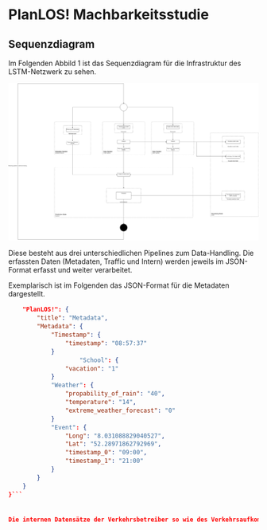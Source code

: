# PlanLOS! Machbarkeitsstudie

## Sequenzdiagram

Im Folgenden Abbild 1 ist das Sequenzdiagram für die Infrastruktur des LSTM-Netzwerk zu sehen.

![Sequencediagram](finished_activity_diagram.drawio.png "Sequence diagram")

Diese besteht aus drei unterschiedlichen Pipelines zum Data-Handling. Die erfassten Daten (Metadaten, Traffic und Intern) werden jeweils im JSON-Format erfasst und weiter verarbeitet.

Exemplarisch ist im Folgenden das JSON-Format für die Metadaten dargestellt.

```json {
    "PlanLOS!": {
        "title": "Metadata",
		"Metadata": {
			"Timestamp": {
				"timestamp": "08:57:37"
			}
            		"School": {
				"vacation": "1"
			}
			"Weather": {
				"propability_of_rain": "40",
				"temperature": "14",
				"extreme_weather_forecast": "0"
			}
			"Event": {
				"Long": "8.031088829040527",
				"Lat": "52.28971862792969",
				"timestamp_0": "09:00",
				"timestamp_1": "21:00"
			}
		}
	}
}```


Die internen Datensätze der Verkehrsbetreiber so wie des Verkehrsaufkommen befinden sich in einem ähnlichen JSON-Format. Nur die entsprechende Keys und Werte variieren.
